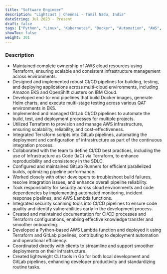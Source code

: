 ```yaml
---
title: "Software Engineer"
description: "Lightcast | Chennai - Tamil Nadu, India"
dateString: Jul 2023 - Present
draft: false
tags: ["Python", "Linux", "Kubernetes", "Docker", "Automation", "AWS", "CI/CD", "C/C++", "GitLab", "Terraform", "OpenShift"]
showToc: false
weight: 301
--- 
```


### Description

- Maintained complete ownership of AWS cloud resources using Terraform, ensuring scalable and consistent infrastructure management across environments.
- Designed and implemented robust CI/CD pipelines for building, testing, and deploying applications across multi-cloud environments, including Amazon EKS and OpenShift clusters on IBM Cloud.
- Developed end-to-end pipelines that build Docker images, generate Helm charts, and execute multi-stage testing across various QAT environments in EKS.
- Implemented and managed GitLab CI/CD pipelines to automate the build, test, and deployment processes for multiple projects.
- Utilized Terraform to provision and manage AWS infrastructure, ensuring scalability, reliability, and cost-effectiveness.
- Integrated Terraform scripts into GitLab pipelines, automating the deployment and configuration of infrastructure as part of the continuous integration process.
- Collaborated with the team to define CI/CD best practices, including the use of Infrastructure as Code (IaC) via Terraform, to enhance reproducibility and consistency in the SDLC.
- Configured and maintained GitLab Runners for efficient parallelized builds, optimizing pipeline performance.
- Worked closely with other developers to troubleshoot build failures, resolve integration issues, and enhance overall pipeline reliability.
- Took responsibility for security across cloud environments and code dependencies by implementing automated monitoring, incident response pipelines, and AWS Lambda functions.
- Integrated security scanning tools into CI/CD pipelines to ensure code quality and identify vulnerabilities early in the development process.
- Created and maintained documentation for CI/CD processes and Terraform configurations, enabling effective knowledge transfer and smoother onboarding.
- Developed a Python-based AWS Lambda function and deployed it using Terraform and GitLab pipelines, contributing to deployment automation and operational efficiency.
- Coordinated directly with clients to streamline and support smoother deployments on their infrastructure.
- Created lightweight CLI tools in Go for both local development and GitLab pipelines, enhancing developer productivity and standardizing routine tasks.
